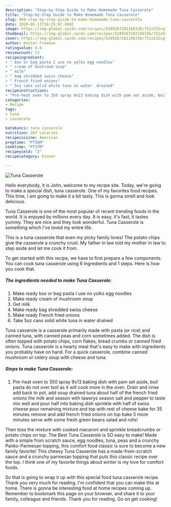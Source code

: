 ```yaml
---
description: "Step-by-Step Guide to Make Homemade Tuna Casserole"
title: "Step-by-Step Guide to Make Homemade Tuna Casserole"
slug: 969-step-by-step-guide-to-make-homemade-tuna-casserole
date: 2020-05-13T10:25:07.890Z
image: https://img-global.cpcdn.com/recipes/5249267281166336/751x532cq70/tuna-casserole-recipe-main-photo.jpg
thumbnail: https://img-global.cpcdn.com/recipes/5249267281166336/751x532cq70/tuna-casserole-recipe-main-photo.jpg
cover: https://img-global.cpcdn.com/recipes/5249267281166336/751x532cq70/tuna-casserole-recipe-main-photo.jpg
author: Hunter Freeman
ratingvalue: 4.6
reviewcount: 12
recipeingredient:
- " box or bag pasta I use no yolks egg noodles"
- " cream of mushroom soup"
- " milk"
- " bag shredded swiss cheese"
- " French fried onions"
- " 5oz cans solid white tuna in water  drained"
recipeinstructions:
- "Pre-heat oven to 350 spray 9x13 baking dish with pam set aside, boil pasta do not over boil as it will cook more in the oven. Drain and rinse add back to pot, add soup drained tuna about half of the french fried onions the milk and season with lawerys season salt and pepper to taste mix well and pour half into baking dish sprinkle with half of swiss cheese pour remaining mixture and top with rest of cheese bake for 35 minutes remove and add french fried onions on top bake 5 more minutes serve with some fresh green beans salad and rolls!"
categories:
- Recipe
tags:
- tuna
- casserole

katakunci: tuna casserole 
nutrition: 267 calories
recipecuisine: American
preptime: "PT36M"
cooktime: "PT37M"
recipeyield: "2"
recipecategory: Dinner

---
```



![Tuna Casserole](https://img-global.cpcdn.com/recipes/5249267281166336/751x532cq70/tuna-casserole-recipe-main-photo.jpg)

Hello everybody, it is John, welcome to my recipe site. Today, we're going to make a special dish, tuna casserole. One of my favorites food recipes. This time, I am going to make it a bit tasty. This is gonna smell and look delicious.

Tuna Casserole is one of the most popular of recent trending foods in the world. It is enjoyed by millions every day. It is easy, it's fast, it tastes yummy. They are nice and they look wonderful. Tuna Casserole is something which I've loved my entire life.

This is a tuna casserole that even my picky family loves! The potato chips give the casserole a crunchy crust. My father in law told my mother in law to step aside and let me cook it from.


To get started with this recipe, we have to first prepare a few components. You can cook tuna casserole using 6 ingredients and 1 steps. Here is how you cook that.

<!--inarticleads1-->

##### The ingredients needed to make Tuna Casserole:

1. Make ready  box or bag pasta I use no yolks egg noodles
1. Make ready  cream of mushroom soup
1. Get  milk
1. Make ready  bag shredded swiss cheese
1. Make ready  French fried onions
1. Take  5oz cans solid white tuna in water  drained


Tuna casserole is a casserole primarily made with pasta (or rice) and canned tuna, with canned peas and corn sometimes added. The dish is often topped with potato chips, corn flakes, bread crumbs or canned fried onions. Tuna casserole is a hearty meal that&#39;s easy to make with ingredients you probably have on hand. For a quick casserole, combine canned mushroom or celery soup with cheese and tuna. 

<!--inarticleads2-->

##### Steps to make Tuna Casserole:

1. Pre-heat oven to 350 spray 9x13 baking dish with pam set aside, boil pasta do not over boil as it will cook more in the oven. Drain and rinse add back to pot, add soup drained tuna about half of the french fried onions the milk and season with lawerys season salt and pepper to taste mix well and pour half into baking dish sprinkle with half of swiss cheese pour remaining mixture and top with rest of cheese bake for 35 minutes remove and add french fried onions on top bake 5 more minutes serve with some fresh green beans salad and rolls!


Then toss the mixture with cooked macaroni and sprinkle breadcrumbs or potato chips on top. The Best Tuna Casserole is SO easy to make! Made with a simple from scratch sauce, egg noodles, tuna, peas and a crunchy Panko-Parmesan topping, this comfort food classic is sure to become a new family favorite! This cheesy Tuna Casserole has a made-from-scratch sauce and a crunchy parmesan topping that puts this classic recipe over the top. I think one of my favorite things about winter is my love for comfort foods. 

So that is going to wrap it up with this special food tuna casserole recipe. Thank you very much for reading. I'm confident that you can make this at home. There is gonna be interesting food at home recipes coming up. Remember to bookmark this page on your browser, and share it to your family, colleague and friends. Thank you for reading. Go on get cooking!
